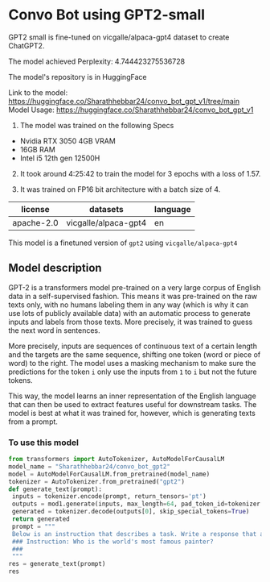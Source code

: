# Convo Bot using GPT2-small

GPT2 small is fine-tuned on vicgalle/alpaca-gpt4 dataset to create ChatGPT2.

The model achieved Perplexity: 4.744423275536728

The model's repository is in HuggingFace

Link to the model: https://huggingface.co/Sharathhebbar24/convo_bot_gpt_v1/tree/main
Model Usage: https://huggingface.co/Sharathhebbar24/convo_bot_gpt_v1

1. The model was trained on the following Specs
- Nvidia RTX 3050 4GB VRAM
- 16GB RAM
- Intel i5 12th gen 12500H

2. It took around 4:25:42 to train the model for 3 epochs with a loss of 1.57.

3. It was trained on FP16 bit architecture with a batch size of 4.

| license | datasets | language |
| ------- | -------- | -------- |
| apache-2.0 | vicgalle/alpaca-gpt4 | en |

This model is a finetuned version of ```gpt2``` using ```vicgalle/alpaca-gpt4```

## Model description

GPT-2 is a transformers model pre-trained on a very large corpus of English data in a self-supervised fashion. This
means it was pre-trained on the raw texts only, with no humans labeling them in any way (which is why it can use lots
of publicly available data) with an automatic process to generate inputs and labels from those texts. More precisely,
it was trained to guess the next word in sentences.

More precisely, inputs are sequences of continuous text of a certain length and the targets are the same sequence,
shifting one token (word or piece of word) to the right. The model uses a masking mechanism to make sure the
predictions for the token `i` only use the inputs from `1` to `i` but not the future tokens.

This way, the model learns an inner representation of the English language that can then be used to extract features
useful for downstream tasks. The model is best at what it was trained for, however, which is generating texts from a
prompt.

### To use this model

```python
from transformers import AutoTokenizer, AutoModelForCausalLM
model_name = "Sharathhebbar24/convo_bot_gpt2"
model = AutoModelForCausalLM.from_pretrained(model_name)
tokenizer = AutoTokenizer.from_pretrained("gpt2")
def generate_text(prompt):
 inputs = tokenizer.encode(prompt, return_tensors='pt')
 outputs = mod1.generate(inputs, max_length=64, pad_token_id=tokenizer.eos_token_id)
 generated = tokenizer.decode(outputs[0], skip_special_tokens=True)
 return generated
 prompt = """
 Below is an instruction that describes a task. Write a response that appropriately completes the request. 
 ### Instruction: Who is the world's most famous painter? 
 ###
 """
res = generate_text(prompt)
res
```